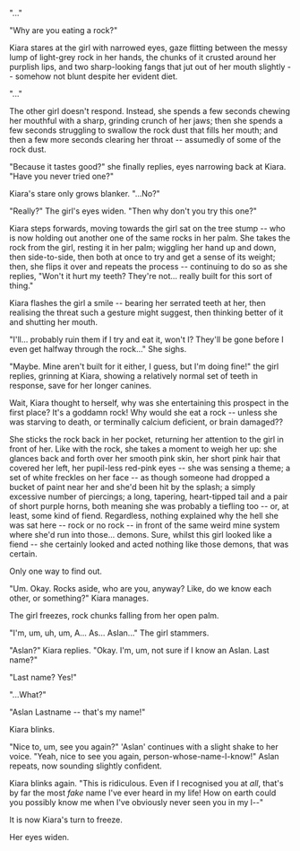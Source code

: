 "..."

"Why are you eating a rock?"

Kiara stares at the girl with narrowed eyes, gaze flitting between the messy lump of light-grey rock in her hands, the chunks of it crusted around her purplish lips, and two sharp-looking fangs that jut out of her mouth slightly -- somehow not blunt despite her evident diet.

"..."

The other girl doesn't respond. Instead, she spends a few seconds chewing her mouthful with a sharp, grinding crunch of her jaws; then she spends a few seconds struggling to swallow the rock dust that fills her mouth; and then a few more seconds clearing her throat -- assumedly of some of the rock dust.

"Because it tastes good?" she finally replies, eyes narrowing back at Kiara. "Have you never tried one?"

Kiara's stare only grows blanker. "...No?"

"Really?" The girl's eyes widen. "Then why don't you try this one?"

Kiara steps forwards, moving towards the girl sat on the tree stump -- who is now holding out another one of the same rocks in her palm. She takes the rock from the girl, resting it in her palm; wiggling her hand up and down, then side-to-side, then both at once to try and get a sense of its weight; then, she flips it over and repeats the process -- continuing to do so as she replies, "Won't it hurt my teeth? They're not... really built for this sort of thing."

Kiara flashes the girl a smile -- bearing her serrated teeth at her, then realising the threat such a gesture might suggest, then thinking better of it and shutting her mouth.

"I'll... probably ruin them if I try and eat it, won't I? They'll be gone before I even get halfway through the rock..." She sighs.

"Maybe. Mine aren't built for it either, I guess, but I'm doing fine!" the girl replies, grinning at Kiara, showing a relatively normal set of teeth in response, save for her longer canines.

Wait, Kiara thought to herself, why was she entertaining this prospect in the first place? It's a goddamn rock! Why would she eat a rock -- unless she was starving to death, or terminally calcium deficient, or brain damaged??

She sticks the rock back in her pocket, returning her attention to the girl in front of her. Like with the rock, she takes a moment to weigh her up: she glances back and forth over her smooth pink skin, her short pink hair that covered her left, her pupil-less red-pink eyes -- she was sensing a theme; a set of white freckles on her face -- as though someone had dropped a bucket of paint near her and she'd been hit by the splash; a simply excessive number of piercings; a long, tapering, heart-tipped tail and a pair of short purple horns, both meaning she was probably a tiefling too -- or, at least, some kind of fiend. Regardless, nothing explained why the hell she was sat here -- rock or no rock -- in front of the same weird mine system where she'd run into those... demons. Sure, whilst this girl looked like a fiend -- she certainly looked and acted nothing like those demons, that was certain.

Only one way to find out.

"Um. Okay. Rocks aside, who are you, anyway? Like, do we know each other, or something?" Kiara manages.

The girl freezes, rock chunks falling from her open palm.

"I'm, um, uh, um, A... As... Aslan..." The girl stammers.

"Aslan?" Kiara replies. "Okay. I'm, um, not sure if I know an Aslan. Last name?"

"Last name? Yes!"

"...What?"

"Aslan Lastname -- that's my name!"

Kiara blinks.

"Nice to, um, see you again?" 'Aslan' continues with a slight shake to her voice.
"Yeah, nice to see you again, person-whose-name-I-know!" Aslan repeats, now sounding slightly confident.

Kiara blinks again. "This is ridiculous. Even if I recognised you at _all_, that's by far the most _fake_ name I've ever heard in my life! How on earth could you possibly know me when I've obviously never seen you in my l--"

It is now Kiara's turn to freeze.

Her eyes widen.
